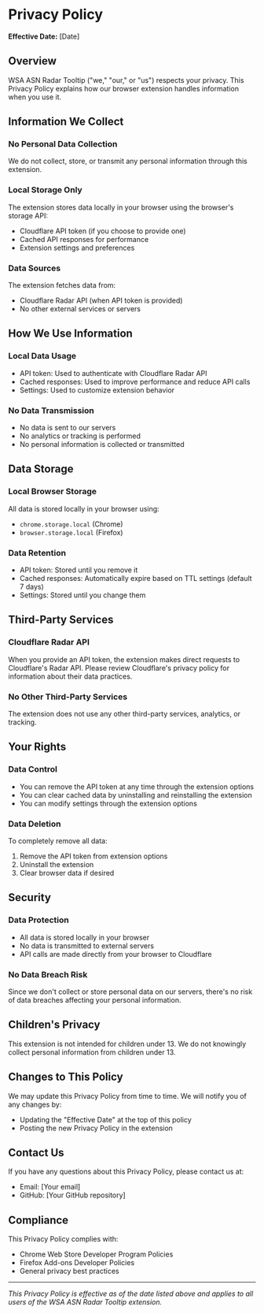 # Privacy Policy

**Effective Date:** [Date]

## Overview

WSA ASN Radar Tooltip ("we," "our," or "us") respects your privacy. This Privacy Policy explains how our browser extension handles information when you use it.

## Information We Collect

### No Personal Data Collection
We do not collect, store, or transmit any personal information through this extension.

### Local Storage Only
The extension stores data locally in your browser using the browser's storage API:
- Cloudflare API token (if you choose to provide one)
- Cached API responses for performance
- Extension settings and preferences

### Data Sources
The extension fetches data from:
- Cloudflare Radar API (when API token is provided)
- No other external services or servers

## How We Use Information

### Local Data Usage
- API token: Used to authenticate with Cloudflare Radar API
- Cached responses: Used to improve performance and reduce API calls
- Settings: Used to customize extension behavior

### No Data Transmission
- No data is sent to our servers
- No analytics or tracking is performed
- No personal information is collected or transmitted

## Data Storage

### Local Browser Storage
All data is stored locally in your browser using:
- `chrome.storage.local` (Chrome)
- `browser.storage.local` (Firefox)

### Data Retention
- API token: Stored until you remove it
- Cached responses: Automatically expire based on TTL settings (default 7 days)
- Settings: Stored until you change them

## Third-Party Services

### Cloudflare Radar API
When you provide an API token, the extension makes direct requests to Cloudflare's Radar API. Please review Cloudflare's privacy policy for information about their data practices.

### No Other Third-Party Services
The extension does not use any other third-party services, analytics, or tracking.

## Your Rights

### Data Control
- You can remove the API token at any time through the extension options
- You can clear cached data by uninstalling and reinstalling the extension
- You can modify settings through the extension options

### Data Deletion
To completely remove all data:
1. Remove the API token from extension options
2. Uninstall the extension
3. Clear browser data if desired

## Security

### Data Protection
- All data is stored locally in your browser
- No data is transmitted to external servers
- API calls are made directly from your browser to Cloudflare

### No Data Breach Risk
Since we don't collect or store personal data on our servers, there's no risk of data breaches affecting your personal information.

## Children's Privacy

This extension is not intended for children under 13. We do not knowingly collect personal information from children under 13.

## Changes to This Policy

We may update this Privacy Policy from time to time. We will notify you of any changes by:
- Updating the "Effective Date" at the top of this policy
- Posting the new Privacy Policy in the extension

## Contact Us

If you have any questions about this Privacy Policy, please contact us at:
- Email: [Your email]
- GitHub: [Your GitHub repository]

## Compliance

This Privacy Policy complies with:
- Chrome Web Store Developer Program Policies
- Firefox Add-ons Developer Policies
- General privacy best practices

---

*This Privacy Policy is effective as of the date listed above and applies to all users of the WSA ASN Radar Tooltip extension.*
